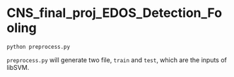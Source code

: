 # CNS_final_proj_EDOS_Detection_Fooling
```shell
python preprocess.py
```
`preprocess.py` will generate two file, `train` and `test`, which are the inputs of libSVM.
